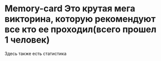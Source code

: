# Memory-card Это крутая мега викторина, которую рекомендуют все кто ее проходил(всего прошел 1 человек)
Здесь также есть статистика 

